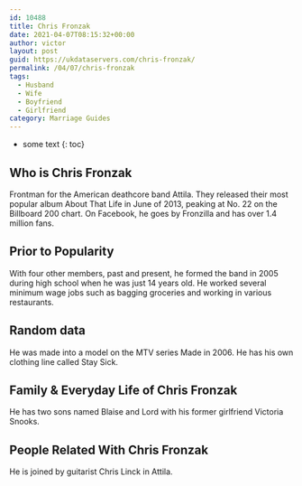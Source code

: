 ```yaml
---
id: 10488
title: Chris Fronzak
date: 2021-04-07T08:15:32+00:00
author: victor
layout: post
guid: https://ukdataservers.com/chris-fronzak/
permalink: /04/07/chris-fronzak
tags:
  - Husband
  - Wife
  - Boyfriend
  - Girlfriend
category: Marriage Guides
---
```


* some text
{: toc}


## Who is Chris Fronzak



Frontman for the American deathcore band Attila. They released their most popular album About That Life in June of 2013, peaking at No. 22 on the Billboard 200 chart. On Facebook, he goes by Fronzilla and has over 1.4 million fans.

                
                
                
## Prior to Popularity



With four other members, past and present, he formed the band in 2005 during high school when he was just 14 years old. He worked several minimum wage jobs such as bagging groceries and working in various restaurants.

                
                
                
## Random data



He was made into a model on the MTV series Made in 2006. He has his own clothing line called Stay Sick.

                
                
                
## Family & Everyday Life of Chris Fronzak



He has two sons named Blaise and Lord with his former girlfriend Victoria Snooks.

                
                
                
## People Related With Chris Fronzak



He is joined by guitarist Chris Linck in Attila.

                
              
            
          
          
          
